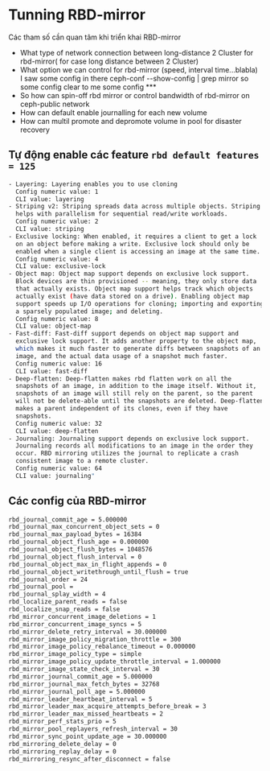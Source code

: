 # Tunning RBD-mirror
Các tham số cần quan tâm khi triển khai RBD-mirror
- What type of network connection between long-distance 2 Cluster for rbd-mirror( for case long distance between 2 Cluster)
- What option we can control for rbd-mirror (speed, interval time...blabla) I saw some config in there ceph-conf --show-config | grep mirror so some config clear to me some config ***
- So how can spin-off rbd mirror or control bandwidth of rbd-mirror on ceph-public network
- How can default enable journalling for each new volume
- How can multil promote and depromote volume in pool for disaster recovery
## Tự động enable các feature `rbd default features = 125`
```sh 
- Layering: Layering enables you to use cloning
  Config numeric value: 1
  CLI value: layering
- Striping v2: Striping spreads data across multiple objects. Striping
  helps with parallelism for sequential read/write workloads.
  Config numeric value: 2
  CLI value: striping
- Exclusive locking: When enabled, it requires a client to get a lock
  on an object before making a write. Exclusive lock should only be
  enabled when a single client is accessing an image at the same time.
  Config numeric value: 4
  CLI value: exclusive-lock
- Object map: Object map support depends on exclusive lock support.
  Block devices are thin provisioned -- meaning, they only store data
  that actually exists. Object map support helps track which objects
  actually exist (have data stored on a drive). Enabling object map
  support speeds up I/O operations for cloning; importing and exporting
  a sparsely populated image; and deleting.
  Config numeric value: 8
  CLI value: object-map
- Fast-diff: Fast-diff support depends on object map support and
  exclusive lock support. It adds another property to the object map,
  which makes it much faster to generate diffs between snapshots of an
  image, and the actual data usage of a snapshot much faster.
  Config numeric value: 16
  CLI value: fast-diff
- Deep-flatten: Deep-flatten makes rbd flatten work on all the
  snapshots of an image, in addition to the image itself. Without it,
  snapshots of an image will still rely on the parent, so the parent
  will not be delete-able until the snapshots are deleted. Deep-flatten
  makes a parent independent of its clones, even if they have
  snapshots.
  Config numeric value: 32
  CLI value: deep-flatten
- Journaling: Journaling support depends on exclusive lock support.
  Journaling records all modifications to an image in the order they
  occur. RBD mirroring utilizes the journal to replicate a crash
  consistent image to a remote cluster.
  Config numeric value: 64
  CLI value: journaling"
```

## Các config của RBD-mirror
```sh 
rbd_journal_commit_age = 5.000000
rbd_journal_max_concurrent_object_sets = 0
rbd_journal_max_payload_bytes = 16384
rbd_journal_object_flush_age = 0.000000
rbd_journal_object_flush_bytes = 1048576
rbd_journal_object_flush_interval = 0
rbd_journal_object_max_in_flight_appends = 0
rbd_journal_object_writethrough_until_flush = true
rbd_journal_order = 24
rbd_journal_pool = 
rbd_journal_splay_width = 4
rbd_localize_parent_reads = false
rbd_localize_snap_reads = false
rbd_mirror_concurrent_image_deletions = 1
rbd_mirror_concurrent_image_syncs = 5
rbd_mirror_delete_retry_interval = 30.000000
rbd_mirror_image_policy_migration_throttle = 300
rbd_mirror_image_policy_rebalance_timeout = 0.000000
rbd_mirror_image_policy_type = simple
rbd_mirror_image_policy_update_throttle_interval = 1.000000
rbd_mirror_image_state_check_interval = 30
rbd_mirror_journal_commit_age = 5.000000
rbd_mirror_journal_max_fetch_bytes = 32768
rbd_mirror_journal_poll_age = 5.000000
rbd_mirror_leader_heartbeat_interval = 5
rbd_mirror_leader_max_acquire_attempts_before_break = 3
rbd_mirror_leader_max_missed_heartbeats = 2
rbd_mirror_perf_stats_prio = 5
rbd_mirror_pool_replayers_refresh_interval = 30
rbd_mirror_sync_point_update_age = 30.000000
rbd_mirroring_delete_delay = 0
rbd_mirroring_replay_delay = 0
rbd_mirroring_resync_after_disconnect = false
```
